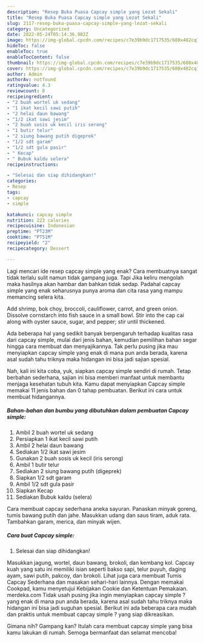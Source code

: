 ```yaml
---
description: "Resep Buka Puasa Capcay simple yang Lezat Sekali"
title: "Resep Buka Puasa Capcay simple yang Lezat Sekali"
slug: 2117-resep-buka-puasa-capcay-simple-yang-lezat-sekali
category: Uncategorized
date: 2022-05-24T05:14:36.982Z
image: https://img-global.cpcdn.com/recipes/c7e39b9dc1717535/680x482cq70/capcay-simple-foto-resep-utama.jpg
hideToc: false
enableToc: true
enableTocContent: false
thumbnail: https://img-global.cpcdn.com/recipes/c7e39b9dc1717535/680x482cq70/capcay-simple-foto-resep-utama.jpg
cover: https://img-global.cpcdn.com/recipes/c7e39b9dc1717535/680x482cq70/capcay-simple-foto-resep-utama.jpg
author: Admin
authorAv: notfound
ratingvalue: 4.3
reviewcount: 8
recipeingredient:
- "2 buah wortel uk sedang"
- "1 ikat kecil sawi putih"
- "2 helai daun bawang"
- "1/2 ikat sawi jesim"
- "2 buah sosis uk kecil iris serong"
- "1 butir telur"
- "2 siung bawang putih digeprek"
- "1/2 sdt garam"
- "1/2 sdt gula pasir"
- " Kecap"
- " Bubuk kaldu selera"
recipeinstructions:

- "Selesai dan siap dihidangkan!"
categories:
- Resep
tags:
- capcay
- simple

katakunci: capcay simple 
nutrition: 223 calories
recipecuisine: Indonesian
preptime: "PT23M"
cooktime: "PT51M"
recipeyield: "2"
recipecategory: Dessert

---
```



Lagi mencari ide resep capcay simple yang enak? Cara membuatnya sangat tidak terlalu sulit namun tidak gampang juga. Tapi Jika keliru mengolah maka hasilnya akan hambar dan bahkan tidak sedap. Padahal capcay simple yang enak seharusnya punya aroma dan cita rasa yang mampu memancing selera kita.


Add shrimp, bok choy, broccoli, cauliflower, carrot, and green onion. Dissolve cornstarch into fish sauce in a small bowl. Stir into the cap cai along with oyster sauce, sugar, and pepper; stir until thickened.

Ada beberapa hal yang sedikit banyak berpengaruh terhadap kualitas rasa dari capcay simple, mulai dari jenis bahan, kemudian pemilihan bahan segar hingga cara membuat dan menyajikannya. Tak perlu pusing jika mau menyiapkan capcay simple yang enak di mana pun anda berada, karena asal sudah tahu triknya maka hidangan ini bisa jadi sajian spesial.


Nah, kali ini kita coba, yuk, siapkan capcay simple sendiri di rumah. Tetap berbahan sederhana, sajian ini bisa memberi manfaat untuk membantu menjaga kesehatan tubuh kita. Kamu dapat menyiapkan Capcay simple memakai 11 jenis bahan dan 0 tahap pembuatan. Berikut ini cara untuk membuat hidangannya.

<!--inarticleads1-->

##### Bahan-bahan dan bumbu yang dibutuhkan dalam pembuatan Capcay simple:

1. Ambil 2 buah wortel uk sedang
1. Persiapkan 1 ikat kecil sawi putih
1. Ambil 2 helai daun bawang
1. Sediakan 1/2 ikat sawi jesim
1. Gunakan 2 buah sosis uk kecil (iris serong)
1. Ambil 1 butir telur
1. Sediakan 2 siung bawang putih (digeprek)
1. Siapkan 1/2 sdt garam
1. Ambil 1/2 sdt gula pasir
1. Siapkan  Kecap
1. Sediakan  Bubuk kaldu (selera)


Cara membuat capcay sederhana aneka sayuran. Panaskan minyak goreng, tumis bawang putih dan jahe. Masukkan udang dan saus tiram, aduk rata. Tambahkan garam, merica, dan minyak wijen. 

<!--inarticleads2-->

##### Cara buat Capcay simple:


1. Selesai dan siap dihidangkan!

Masukkan jagung, wortel, daun bawang, brokoli, dan kembang kol. Capcay kuah yang satu ini memiliki isian seperti bakso sapi, telur puyuh, daging ayam, sawi putih, pakcoy, dan brokoli. Lihat juga cara membuat Tumis Capcay Sederhana dan masakan sehari-hari lainnya. Dengan memakai Cookpad, kamu menyetujui Kebijakan Cookie dan Ketentuan Pemakaian. merdeka.com Tidak usah pusing jika ingin menyiapkan capcay simple ? yang enak di mana pun anda berada, karena asal sudah tahu triknya maka hidangan ini bisa jadi suguhan spesial. Berikut ini ada beberapa cara mudah dan praktis untuk membuat capcay simple ? yang siap dikreasikan. 

Gimana nih? Gampang kan? Itulah cara membuat capcay simple yang bisa kamu lakukan di rumah. Semoga bermanfaat dan selamat mencoba!
